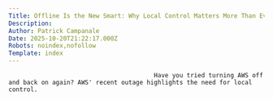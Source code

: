 ```yaml
---
Title: Offline Is the New Smart: Why Local Control Matters More Than Ever
Description: 
Author: Patrick Campanale
Date: 2025-10-20T21:22:17.000Z
Robots: noindex,nofollow
Template: index
---
```


                                            Have you tried turning AWS off and back on again? AWS' recent outage highlights the need for local control.
                                        